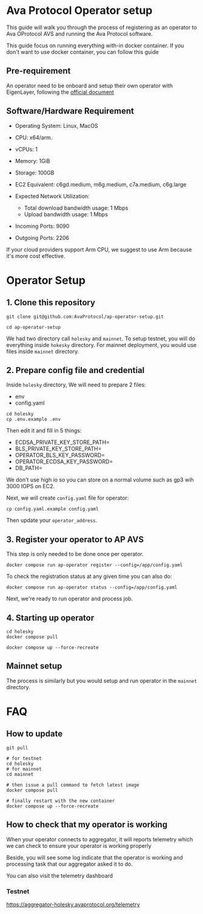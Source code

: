 # Ava Protocol Operator setup

This guide will walk you through the process of registering as an operator to Ava OProtocol AVS and running the Ava Protocol software.

This guide focus on running everything with-in docker container. If you don't
want to use docker container, you can follow this guide 
## Pre-requirement

An operator need to be onboard and setup their own operator with EigenLayer,
following the [official
document](https://docs.eigenlayer.xyz/eigenlayer/operator-guides/operator-introduction)

## Software/Hardware Requirement

- Operating System: Linux, MacOS
- CPU: x64/arm. 
- vCPUs: 1
- Memory: 1GiB
- Storage: 100GB
- EC2 Equivalent: c6gd.medium, m6g.medium, c7a.medium, c6g.large
- Expected Network Utilization:
    - Total download bandwidth usage: 1 Mbps
    - Upload bandwidth usage: 1 Mbps

- Incoming Ports: 9090
- Outgoing Ports: 2206

If your cloud providers support Arm CPU, we suggest to use Arm because it's more cost effective.

# Operator Setup

## 1. Clone this repository

```
git clone git@github.com:AvaProtocol/ap-operator-setup.git

cd ap-operator-setup
```

We had two directory call `holesky` and `mainnet`. To setup testnet, you will do
everything inside `hokesky` directory. For mainnet deployment, you would use
files inside `mainnet` directory.


## 2. Prepare config file and credential

Inside `holesky` directory, We will need to prepare 2 files:

- env
- config.yaml

```
cd holesky
cp .env.example .env
```

Then edit it and fill in 5 things:

- ECDSA_PRIVATE_KEY_STORE_PATH=<path-to-your-ecdsa-private-key>
- BLS_PRIVATE_KEY_STORE_PATH=<path-to-your-bls-private-key>
- OPERATOR_BLS_KEY_PASSWORD=<bls-key-password>
- OPERATOR_ECDSA_KEY_PASSWORD=<ecdsa-key-password>
- DB_PATH=<path-to-a-directory-to-hold-operator-volume>

We don't use high io so you can store on a normal volume such as gp3 wih 3000
IOPS on EC2.

Next, we will create `config.yaml` file for operator:

```
cp config.yaml.example config.yaml
```

Then update your `operator_address`.

## 3. Register your operator to AP AVS

This step is only needed to be done once per operator.

```
docker compose run ap-operator register --config=/app/config.yaml
```

To check the registration status at any given time you can also do:

```
docker compose run ap-operator status --config=/app/config.yaml
```

Next, we're ready to run operator and process job.

## 4. Starting up operator

```
cd holesky
docker compose pull

docker compose up --force-recreate
```

## Mainnet setup

The process is similarly but you would setup and run operator in the `mainnet`
directory.


# FAQ

## How to update

```
git pull 

# for testnet
cd holesky
# for mainnet
cd mainnet

# then issue a pull command to fetch latest image
docker compose pull

# finally restart with the new container
docker compose up --force-recreate
```

## How to check that my operator is working

When your operator connects to aggregator, it will reports telemetry which we
can check to ensure your operator is working properly

Beside, you will see some log indicate that the operator is working and
processing task that our aggregator asked it to do.

You can also visit the telemetry dashboard

### Testnet

https://aggregator-holesky.avaprotocol.org/telemetry
